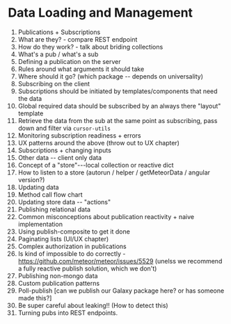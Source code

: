 # Data Loading and Management

1. Publications + Subscriptions
  1. What are they? - compare REST endpoint
  2. How do they work? - talk about briding collections
  3. What's a pub / what's a sub
2. Defining a publication on the server
  1. Rules around what arguments it should take
  2. Where should it go? (which package -- depends on universality)
3. Subscribing on the client
  1. Subscriptions should be initiated by templates/components that need the data
  2. Global required data should be subscribed by an always there "layout" template
  3. Retrieve the data from the sub at the same point as subscribing, pass down and filter via `cursor-utils`
  4. Monitoring subscription readiness + errors
  5. UX patterns around the above (throw out to UX chapter)
  6. Subscriptions + changing inputs
4. Other data -- client only data
  1. Concept of a "store"---local collection or reactive dict
  2. How to listen to a store (autorun / helper / getMeteorData / angular version?)
5. Updating data
  1. Method call flow chart
  2. Updating store data -- "actions"
6. Publishing relational data
  1. Common misconceptions about publication reactivity + naive implementation
  2. Using publish-composite to get it done
  3. Paginating lists (UI/UX chapter)
7. Complex authorization in publications
  1. Is kind of impossible to do correctly - https://github.com/meteor/meteor/issues/5529 (unelss we recommend a fully reactive publish solution, which we don't)
8. Publishing non-mongo data
  1. Custom publication patterns
  2. Poll-publish [can we publish our Galaxy package here? or has someone made this?]
  3. Be super careful about leaking!! (How to detect this)
9. Turning pubs into REST endpoints.